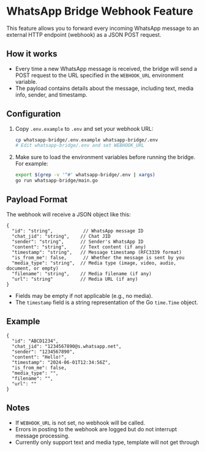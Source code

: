 # WhatsApp Bridge Webhook Feature

This feature allows you to forward every incoming WhatsApp message to an external HTTP endpoint (webhook) as a JSON POST request.

## How it works
- Every time a new WhatsApp message is received, the bridge will send a POST request to the URL specified in the `WEBHOOK_URL` environment variable.
- The payload contains details about the message, including text, media info, sender, and timestamp.

## Configuration
1. Copy `.env.example` to `.env` and set your webhook URL:
   ```sh
   cp whatsapp-bridge/.env.example whatsapp-bridge/.env
   # Edit whatsapp-bridge/.env and set WEBHOOK_URL
   ```
2. Make sure to load the environment variables before running the bridge. For example:
   ```sh
   export $(grep -v '^#' whatsapp-bridge/.env | xargs)
   go run whatsapp-bridge/main.go
   ```

## Payload Format
The webhook will receive a JSON object like this:

```
{
  "id": "string",           // WhatsApp message ID
  "chat_jid": "string",    // Chat JID
  "sender": "string",      // Sender's WhatsApp ID
  "content": "string",     // Text content (if any)
  "timestamp": "string",   // Message timestamp (RFC3339 format)
  "is_from_me": false,      // Whether the message is sent by you
  "media_type": "string",  // Media type (image, video, audio, document, or empty)
  "filename": "string",    // Media filename (if any)
  "url": "string"          // Media URL (if any)
}
```

- Fields may be empty if not applicable (e.g., no media).
- The `timestamp` field is a string representation of the Go `time.Time` object.

## Example
```
{
  "id": "ABCD1234",
  "chat_jid": "1234567890@s.whatsapp.net",
  "sender": "1234567890",
  "content": "Hello!",
  "timestamp": "2024-06-01T12:34:56Z",
  "is_from_me": false,
  "media_type": "",
  "filename": "",
  "url": ""
}
```

## Notes
- If `WEBHOOK_URL` is not set, no webhook will be called.
- Errors in posting to the webhook are logged but do not interrupt message processing. 
- Currently only support text and media type, template will not get through